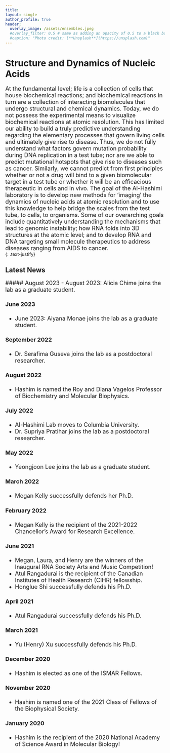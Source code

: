 ```yaml
---
title: 
layout: single
author_profile: true
header:
  overlay_image: /assets/ensembles.jpeg
  #overlay_filter: 0.5 # same as adding an opacity of 0.5 to a black background
  #caption: "Photo credit: [**Unsplash**](https://unsplash.com)"
---
```

# Structure and Dynamics of Nucleic Acids
<div markdown="1" style="font-size: 18px;">
At the fundamental level; life is a collection of cells that house biochemical reactions; and biochemical reactions in turn are a collection of interacting biomolecules that undergo structural and chemical dynamics. Today, we do not possess the experimental means to visualize biochemical reactions at atomic resolution. This has limited our ability to build a truly predictive understanding regarding the elementary processes that govern living cells and ultimately give rise to disease. Thus, we do not fully understand what factors govern mutation probability during DNA replication in a test tube; nor are we able to predict mutational hotspots that give rise to diseases such as cancer. Similarly, we cannot predict from first principles whether or not a drug will bind to a given biomolecular target in a test tube or whether it will be an efficacious therapeutic in cells and in vivo. The goal of the Al-Hashimi laboratory is to develop new methods for ‘imaging’ the dynamics of nucleic acids at atomic resolution and to use this knowledge to help bridge the scales from the test tube, to cells, to organisms. Some of our overarching goals include quantitatively understanding the mechanisms that lead to genomic instability; how RNA folds into 3D structures at the atomic level; and to develop RNA and DNA targeting small molecule therapeutics to address diseases ranging from AIDS to cancer.
</div>
{: .text-justify}

## Latest News
<div markdown="1" style="font-size: 18px;">
##### August 2023
- August 2023: Alicia Chime joins the lab as a graduate student.

#### June 2023
- June 2023: Aiyana Monae joins the lab as a graduate student.

#### September 2022
- Dr. Serafima Guseva joins the lab as a postdoctoral researcher.

#### August 2022
- Hashim is named the Roy and Diana Vagelos Professor of Biochemistry and Molecular Biophysics.

#### July 2022
- Al-Hashimi Lab moves to Columbia University.
- Dr. Supriya Pratihar joins the lab as a postdoctoral researcher.

#### May 2022
- Yeongjoon Lee joins the lab as a graduate student.

#### March 2022
- Megan Kelly successfully defends her Ph.D.

#### February 2022
- Megan Kelly is the recipient of the 2021-2022 Chancellor’s Award for Research Excellence.

#### June 2021
- Megan, Laura, and Henry are the winners of the Inaugural RNA Society Arts and Music Competition!
- Atul Rangadurai is the recipient of the Canadian Institutes of Health Research (CIHR) fellowship.
- Honglue Shi successfully defends his Ph.D.

#### April 2021 
- Atul Rangadurai successfully defends his Ph.D.

#### March 2021
- Yu (Henry) Xu successfully defends his Ph.D.

#### December 2020
- Hashim is elected as one of the ISMAR Fellows.

#### November 2020
- Hashim is named one of the 2021 Class of Fellows of the Biophysical Society.

#### January 2020
- Hashim is the recipient of the 2020 National Academy of Science Award in Molecular Biology!
</div>

